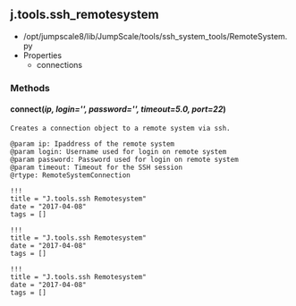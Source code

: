 <!-- toc -->
## j.tools.ssh_remotesystem

- /opt/jumpscale8/lib/JumpScale/tools/ssh_system_tools/RemoteSystem.py
- Properties
    - connections

### Methods

#### connect(*ip, login='', password='', timeout=5.0, port=22*) 

```
Creates a connection object to a remote system via ssh.

@param ip: Ipaddress of the remote system
@param login: Username used for login on remote system
@param password: Password used for login on remote system
@param timeout: Timeout for the SSH session
@rtype: RemoteSystemConnection

```


```
!!!
title = "J.tools.ssh Remotesystem"
date = "2017-04-08"
tags = []
```

```
!!!
title = "J.tools.ssh Remotesystem"
date = "2017-04-08"
tags = []
```

```
!!!
title = "J.tools.ssh Remotesystem"
date = "2017-04-08"
tags = []
```
